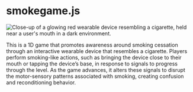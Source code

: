 # smokegame.js

![Close-up of a glowing red wearable device resembling a cigarette, held near a user's mouth in a dark environment.]()

This is a 1D game that promotes awareness around smoking cessation through an interactive wearable device that resembles a cigarette. Players perform smoking-like actions, such as bringing the device close to their mouth or tapping the device’s base, in response to signals to progress through the level. As the game advances, it alters these signals to disrupt the motor-sensory patterns associated with smoking, creating confusion and reconditioning behavior.

